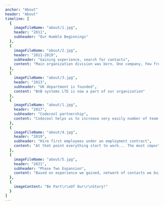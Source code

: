 ```yaml
---
anchor: "About"
header: "About"
timeline: [
  {
    imageFileName: "about/1.jpg",
    header: "2011",
    subheader: "Our Humble Beginnings"
  },
  {
    imageFileName: "about/2.jpg",
    header: "2011-2019",
    subheader: "Gaining experience, search for contacts",
    content: "Main organization division was born. One company, few freelancers cooperating with each other, one purpose. To get experience on the market. To understand needs of the market. We tried to develop our own products and we failed. We tried to stay in business and we success." 
  },
  {
    imageFileName: "about/3.jpg",
    header: "2013",
    subheader: "UK department is founded",
    content: "BnB systems LTD is now a part of our organization"
  },
  {
    imageFileName: "about/1.jpg",
    header: "2017",
    subheader: "Codecool partnership",
    content: "Codecool helps us to increase very easily number of team members - by providing trained programmers at the mid-level"
  },
  {
    imageFileName: "about/4.jpg",
    header: "2019",
    subheader: "Hire first employees under an employment contract",
    content: "At that point everything start to work... The most important is not to give up!"
  },
  {
    imageFileName: "about/5.jpg",
    header: "2021",
    subheader: "Phase Two Expansion",
    content: "Based on experience we gained, network of contacts we build, we are starting to join our forces"
  },
  {
    imageContent: "Be Part\r\nOf Our\r\nStory!"
  }
]
---
```

